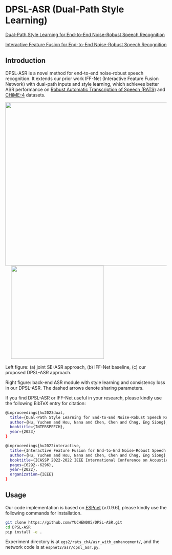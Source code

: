 # DPSL-ASR (Dual-Path Style Learning)

[Dual-Path Style Learning for End-to-End Noise-Robust Speech Recognition](https://arxiv.org/abs/2203.14838)

[Interactive Feature Fusion for End-to-End Noise-Robust Speech Recognition](https://arxiv.org/abs/2110.05267)

## Introduction

DPSL-ASR is a novel method for end-to-end noise-robust speech recognition. It extends our prior work IFF-Net (Interactive Feature Fusion Network) with dual-path inputs and style learning, which achieves better ASR performance on [Robust Automatic Transcription of Speech (RATS)](https://github.com/YUCHEN005/RATS-Channel-A-Speech-Data) and [CHiME-4](https://spandh.dcs.shef.ac.uk/chime_challenge/CHiME4/data.html) datasets.

<img width=510 src="https://user-images.githubusercontent.com/90536618/196597886-bd3af18c-0cd7-4852-8066-5b5872531b0c.png"> &emsp; <img width=290 src="https://user-images.githubusercontent.com/90536618/196597890-55bdcd9a-e958-476a-b1d3-248b1ba563ea.png">


Left figure: (a) joint SE-ASR approach, (b) IFF-Net baseline, (c) our proposed DPSL-ASR approach.

Right figure: back-end ASR module with style learning and consistency loss in our DPSL-ASR. The dashed arrows denote sharing parameters.

If you find DPSL-ASR or IFF-Net useful in your research, please kindly use the following BibTeX entry for citation:

```bash
@inproceedings{hu2023dual,
  title={Dual-Path Style Learning for End-to-End Noise-Robust Speech Recognition}, 
  author={Hu, Yuchen and Hou, Nana and Chen, Chen and Chng, Eng Siong},
  booktitle={INTERSPEECH},
  year={2023}
}

@inproceedings{hu2022interactive,
  title={Interactive Feature Fusion for End-to-End Noise-Robust Speech Recognition},
  author={Hu, Yuchen and Hou, Nana and Chen, Chen and Chng, Eng Siong},
  booktitle={ICASSP 2022-2022 IEEE International Conference on Acoustics, Speech and Signal Processing (ICASSP)},
  pages={6292--6296},
  year={2022},
  organization={IEEE}
}
```

## Usage

Our code implementation is based on [ESPnet](https://github.com/espnet/espnet) (v.0.9.6), please kindly use the following commands for installation.

```bash
git clone https://github.com/YUCHEN005/DPSL-ASR.git
cd DPSL-ASR
pip install -e .
```

Experiment directory is at `egs2/rats_chA/asr_with_enhancement/`, and the network code is at `espnet2/asr/dpsl_asr.py`. 
